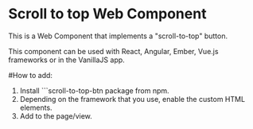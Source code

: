 # Scroll to top Web Component

This is a Web Component that implements a "scroll-to-top" button.

This component can be used with React, Angular, Ember, Vue.js
frameworks or in the VanillaJS app.

#How to add:

1. Install ```scroll-to-top-btn package from npm.
2. Depending on the framework that you use, enable the custom HTML elements.
3. Add <scroll-to-top-btn></scroll-to-top-btn> to the page/view.
